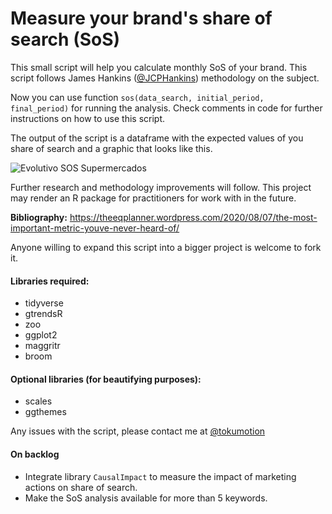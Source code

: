 # Measure your brand's share of search (SoS)

This small script will help you calculate monthly SoS of your brand. This script follows James Hankins ([@JCPHankins](https://twitter.com/JCPHankins)) methodology on the subject.

Now you can use function <code>sos(data_search, initial_period, final_period)</code> for running the analysis. Check comments in code for further instructions on how to use this script.

The output of the script is a dataframe with the expected values of you share of search and a graphic that looks like this.

![Evolutivo SOS Supermercados](https://i.ibb.co/bJfHYvz/Rplot.png)

Further research and methodology improvements will follow. This project may render an R package for practitioners for work with in the future.

<b>Bibliography:</b> https://theeqplanner.wordpress.com/2020/08/07/the-most-important-metric-youve-never-heard-of/

Anyone willing to expand this script into a bigger project is welcome to fork it.

#### Libraries required:
- tidyverse
- gtrendsR
- zoo
- ggplot2
- maggritr
- broom

#### Optional libraries (for beautifying purposes):
- scales
- ggthemes

Any issues with the script, please contact me at [@tokumotion](https://twitter.com/Tokumotion)

#### On backlog
- Integrate library <code>CausalImpact</code> to measure the impact of marketing actions on share of search.
- Make the SoS analysis available for more than 5 keywords.
